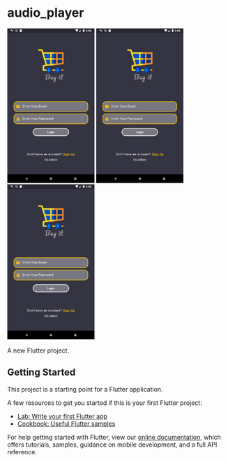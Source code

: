 # audio_player
<p float="left">
  <img src="https://github.com/EslamFares/Buy-It/blob/master/img/img_from_app/login.png" width="200" />
  <img src="https://github.com/EslamFares/Buy-It/blob/master/img/img_from_app/login.png" width="200" /> 
  <img src="https://github.com/EslamFares/Buy-It/blob/master/img/img_from_app/login.png" width="200" />
</p>
A new Flutter project.

## Getting Started

This project is a starting point for a Flutter application.

A few resources to get you started if this is your first Flutter project:

- [Lab: Write your first Flutter app](https://flutter.dev/docs/get-started/codelab)
- [Cookbook: Useful Flutter samples](https://flutter.dev/docs/cookbook)

For help getting started with Flutter, view our
[online documentation](https://flutter.dev/docs), which offers tutorials,
samples, guidance on mobile development, and a full API reference.
